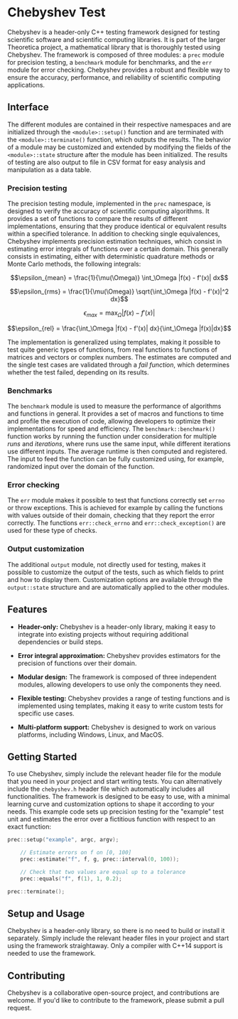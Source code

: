 # Chebyshev Test
Chebyshev is a header-only C++ testing framework designed for testing scientific software and scientific computing libraries. It is part of the larger Theoretica project, a mathematical library that is thoroughly tested using Chebyshev. The framework is composed of three modules: a `prec` module for precision testing, a `benchmark` module for benchmarks, and the `err` module for error checking. Chebyshev provides a robust and flexible way to ensure the accuracy, performance, and reliability of scientific computing applications.


## Interface
The different modules are contained in their respective namespaces and are initialized through the `<module>::setup()` function and are terminated with the `<module>::terminate()` function, which outputs the results. The behavior of a module may be customized and extended by modifying the fields of the `<module>::state` structure after the module has been initialized. The results of testing are also output to file in CSV format for easy analysis and manipulation as a data table.


### Precision testing
The precision testing module, implemented in the `prec` namespace, is designed to verify the accuracy of scientific computing algorithms. It provides a set of functions to compare the results of different implementations, ensuring that they produce identical or equivalent results within a specified tolerance. In addition to checking single equivalences, Chebyshev implements precision estimation techniques, which consist in estimating error integrals of functions over a certain domain. This generally consists in estimating, either with deterministic quadrature methods or Monte Carlo methods, the following integrals:

$$\epsilon_{mean} = \frac{1}{\mu(\Omega)} \int_\Omega |f(x) - f'(x)| dx$$

$$\epsilon_{rms} = \frac{1}{\mu(\Omega)} \sqrt{\int_\Omega |f(x) - f'(x)|^2 dx}$$

$$\epsilon_{max} = \max_{\Omega} |f(x) - f'(x)|$$

$$\epsilon_{rel} = \frac{\int_\Omega |f(x) - f'(x)| dx}{\int_\Omega |f(x)|dx}$$

The implementation is generalized using templates, making it possible to test quite generic types of functions, from real functions to functions of matrices and vectors or complex numbers. The estimates are computed and the single test cases are validated through a _fail function_, which determines whether the test failed, depending on its results.


### Benchmarks
The `benchmark` module is used to measure the performance of algorithms and functions in general. It provides a set of macros and functions to time and profile the execution of code, allowing developers to optimize their implementations for speed and efficiency. The `benchmark::benchmark()` function works by running the function under consideration for multiple _runs_ and _iterations_, where runs use the same input, while different iterations use different inputs. The average runtime is then computed and registered. The input to feed the function can be fully customized using, for example, randomized input over the domain of the function.


### Error checking
The `err` module makes it possible to test that functions correctly set `errno` or throw exceptions. This is achieved for example by calling the functions with values outside of their domain, checking that they report the error correctly. The functions `err::check_errno` and `err::check_exception()` are used for these type of checks.


### Output customization
The additional `output` module, not directly used for testing, makes it possible to customize the output of the tests, such as which fields to print and how to display them. Customization options are available through the `output::state` structure and are automatically applied to the other modules.


## Features
- **Header-only:** Chebyshev is a header-only library, making it easy to integrate into existing projects without requiring additional dependencies or build steps.

- **Error integral approximation:** Chebyshev provides estimators for the precision of functions over their domain.

- **Modular design:** The framework is composed of three independent modules, allowing developers to use only the components they need.

- **Flexible testing:** Chebyshev provides a range of testing functions and is implemented using templates, making it easy to write custom tests for specific use cases.

- **Multi-platform support:** Chebyshev is designed to work on various platforms, including Windows, Linux, and MacOS.


## Getting Started
To use Chebyshev, simply include the relevant header file for the module that you need in your project and start writing tests. You can alternatively include the `chebyshev.h` header file which automatically includes all functionalities. The framework is designed to be easy to use, with a minimal learning curve and customization options to shape it according to your needs. This example code sets up precision testing for the "example" test unit and estimates the error over a fictitious function with respect to an exact function:

```c
prec::setup("example", argc, argv);

	// Estimate errors on f on [0, 100]
	prec::estimate("f", f, g, prec::interval(0, 100));

	// Check that two values are equal up to a tolerance
	prec::equals("f", f(1), 1, 0.2);

prec::terminate();
```

## Setup and Usage
Chebyshev is a header-only library, so there is no need to build or install it separately. Simply include the relevant header files in your project and start using the framework straightaway. Only a compiler with C++14 support is needed to use the framework.


## Contributing
Chebyshev is a collaborative open-source project, and contributions are welcome. If you'd like to contribute to the framework, please submit a pull request.
